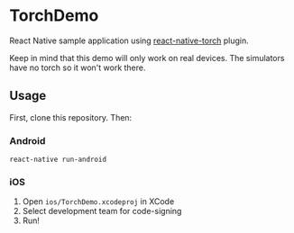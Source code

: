 # TorchDemo

React Native sample application using [react-native-torch](https://github.com/ludo/react-native-torch)
plugin.

Keep in mind that this demo will only work on real devices. The simulators have
no torch so it won't work there.

## Usage

First, clone this repository. Then:

### Android

```shell
react-native run-android
```

### iOS

1. Open `ios/TorchDemo.xcodeproj` in XCode
2. Select development team for code-signing
3. Run!

